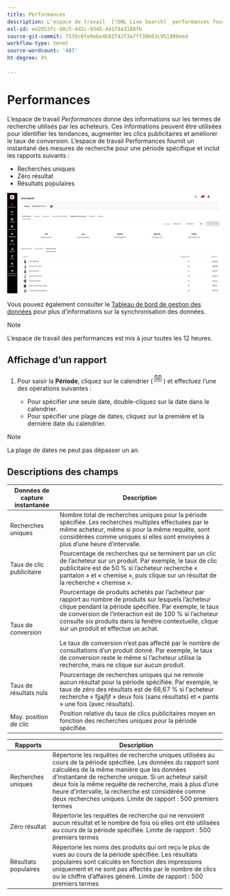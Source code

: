 ```yaml
---
title: Performances
description: L’espace de travail  [!DNL Live Search]  performances fournit des informations sur les termes de recherche utilisés par les acheteurs.
exl-id: ee2053fc-98c5-4d2c-9345-4d1f9a3180fb
source-git-commit: 7539c0fe9ebe4b82f42f3a7ff30b03c951980eed
workflow-type: tm+mt
source-wordcount: '487'
ht-degree: 0%

---
```


# Performances

L’espace de travail *Performances* donne des informations sur les termes de recherche utilisés par les acheteurs. Ces informations peuvent être utilisées pour identifier les tendances, augmenter les clics publicitaires et améliorer le taux de conversion. L’espace de travail Performances fournit un instantané des mesures de recherche pour une période spécifique et inclut les rapports suivants :

* Recherches uniques
* Zéro résultat
* Résultats populaires

![Performances](assets/performance-unique-searches.png)

Vous pouvez également consulter le [Tableau de bord de gestion des données](https://experienceleague.adobe.com/docs/commerce-admin/systems/data-transfer/data-dashboard.html) pour plus d’informations sur la synchronisation des données.

>[!NOTE]
>
>L’espace de travail des performances est mis à jour toutes les 12 heures.

## Affichage d’un rapport

1. Pour saisir la **Période**, cliquez sur le calendrier (![Calendrier](assets/btn-calendar.png)) et effectuez l’une des opérations suivantes :

   * Pour spécifier une seule date, double-cliquez sur la date dans le calendrier.
   * Pour spécifier une plage de dates, cliquez sur la première et la dernière date du calendrier.

>[!NOTE]
>
>La plage de dates ne peut pas dépasser un an.

## Descriptions des champs

| Données de capture instantanée | Description |
|--- |--- |
| Recherches uniques | Nombre total de recherches uniques pour la période spécifiée. Les recherches multiples effectuées par le même acheteur, même si pour la même requête, sont considérées comme uniques si elles sont envoyées à plus d’une heure d’intervalle. |
| Taux de clic publicitaire | Pourcentage de recherches qui se terminent par un clic de l’acheteur sur un produit. Par exemple, le taux de clic publicitaire est de 50 % si l’acheteur recherche « pantalon » et « chemise », puis clique sur un résultat de la recherche « chemise ». |
| Taux de conversion | Pourcentage de produits achetés par l’acheteur par rapport au nombre de produits sur lesquels l’acheteur clique pendant la période spécifiée. Par exemple, le taux de conversion de l’interaction est de 100 % si l’acheteur consulte six produits dans la fenêtre contextuelle, clique sur un produit et effectue un achat. <br /><br />Le taux de conversion n’est pas affecté par le nombre de consultations d’un produit donné. Par exemple, le taux de conversion reste le même si l’acheteur utilise la recherche, mais ne clique sur aucun produit. |
| Taux de résultats nuls | Pourcentage de recherches uniques qui ne renvoie aucun résultat pour la période spécifiée. Par exemple, le taux de zéro des résultats est de 66,67 % si l&#39;acheteur recherche « fjjajfjf » deux fois (sans résultats) et « pants » une fois (avec résultats). |
| Moy. position de clic | Position relative du taux de clics publicitaires moyen en fonction des recherches uniques pour la période spécifiée. |

| Rapports | Description |
|--- |--- |
| Recherches uniques | Répertorie les requêtes de recherche uniques utilisées au cours de la période spécifiée. Les données du rapport sont calculées de la même manière que les données d’instantané de recherche unique. Si un acheteur saisit deux fois la même requête de recherche, mais à plus d’une heure d’intervalle, la recherche est considérée comme deux recherches uniques. Limite de rapport : 500 premiers termes |
| Zéro résultat | Répertorie les requêtes de recherche qui ne renvoient aucun résultat et le nombre de fois où elles ont été utilisées au cours de la période spécifiée. Limite de rapport : 500 premiers termes |
| Résultats populaires | Répertorie les noms des produits qui ont reçu le plus de vues au cours de la période spécifiée. Les résultats populaires sont calculés en fonction des impressions uniquement et ne sont pas affectés par le nombre de clics ou le chiffre d’affaires généré. Limite de rapport : 500 premiers termes |

